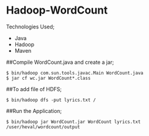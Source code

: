 # Hadoop-WordCount
Technologies Used;
* Java
* Hadoop
* Maven

##Compile WordCount.java and create a jar;
```
$ bin/hadoop com.sun.tools.javac.Main WordCount.java
$ jar cf wc.jar WordCount*.class
```

##To add file of HDFS;
```
$ bin/hadoop dfs -put lyrics.txt /
```

##Run the Application;
```
$ bin/hadoop jar WordCount.jar WordCount lyrics.txt /user/heval/wordcount/output
```
